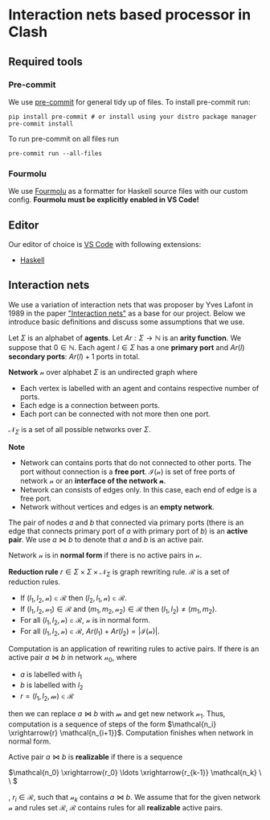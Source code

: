 # Interaction nets based processor in Clash

## Required tools

### Pre-commit

We use [pre-commit](https://pre-commit.com/) for general tidy up of files.
To install pre-commit run:

```shell
pip install pre-commit # or install using your distro package manager
pre-commit install
```

To run pre-commit on all files run

```shell
pre-commit run --all-files
```

### Fourmolu

We use [Fourmolu](https://fourmolu.github.io/) as a formatter for Haskell source files with our custom config.
**Fourmolu must be explicitly enabled in VS Code!**

## Editor

Our editor of choice is [VS Code](https://code.visualstudio.com/) with following extensions:

- [Haskell](https://marketplace.visualstudio.com/items?itemName=haskell.haskell)

## Interaction nets

We use a variation of interaction nets that was proposer by Yves Lafont in 1989 in the paper ["Interaction nets"](https://dl.acm.org/doi/10.1145/96709.96718) as a base for our project.
Below we introduce basic definitions and discuss some assumptions that we use.

Let $\Sigma$ is an alphabet of **agents**.
Let $Ar: \Sigma \to \mathbb{N}$ is an **arity function**.
We suppose that $0 \in \mathbb{N}$.
Each agent $l \in \Sigma$ has a one **primary port** and $Ar(l)$ **secondary ports**: $Ar(l) + 1$ ports in total.

**Network** $\mathcal{n}$ over alphabet $\Sigma$ is an undirected graph where
- Each vertex is labelled with an agent and contains respective number of ports.
- Each edge is a connection between ports.
- Each port can be connected with not more then one port.

$\mathcal{N}_{\Sigma}$ is a set of all possible networks over $\Sigma$.

**Note**
- Network can contains ports that do not connected to other ports. The port without connection is a **free port**. $\mathcal{I}(\mathcal{n})$ is set of free ports of network $\mathcal{n}$ or an **interface of the network $\mathcal{n}$**.
- Network can consists of edges only. In this case, each end of edge is a free port.
- Network without vertices and edges is an **empty network**.

The pair of nodes $a$ and $b$ that connected via primary ports (there is an edge that connects primary port of $a$ with primary port of $b$) is an **active pair**.
We use $a \bowtie b$ to denote that $a$ and $b$ is an active pair.

Network $\mathcal{n}$ is in **normal form** if there is no active pairs in $\mathcal{n}$.

**Reduction rule** $r \in \Sigma \times \Sigma \times \mathcal{N}_{\Sigma}$ is graph rewriting rule.
$\mathcal{R}$ is a set of reduction rules.
- If $(l_1,l_2,\mathcal{n}) \in \mathcal{R}$ then $(l_2, l_1,\mathcal{n}) \in \mathcal{R}$.
- If $(l_1,l_2,\mathcal{n}_1) \in \mathcal{R}$ and $(m_1, m_2,\mathcal{n}_2) \in \mathcal{R}$ then $(l_1,l_2) \neq (m_1,m_2)$.
- For all $(l_1,l_2,\mathcal{n}) \in \mathcal{R}$, $\mathcal{n}$ is in normal form.
- For all $(l_1,l_2,\mathcal{n}) \in \mathcal{R}$, $Ar(l_1) + Ar(l_2) = |\mathcal{I}(\mathcal{n})|$.

Computation is an application of rewriting rules to active pairs.
If there is an active pair $a \bowtie b$ in network $\mathcal{n_0}$, where
- $a$ is labelled with $l_1$
- $b$ is labelled with $l_2$
- $r = (l_1, l_2, \mathcal{m}) \in \mathcal{R}$

then we can replace $a \bowtie b$ with $\mathcal{m}$ and get new network $\mathcal{n_1}$.
Thus, computation is a sequence of steps of the form $\mathcal{n_i} \xrightarrow{r} \mathcal{n_{i+1}}$.
Computation finishes when network in normal form.

Active pair $a \bowtie b$ is **realizable** if there is a sequence

$\mathcal{n_0} \xrightarrow{r_0} \ldots \xrightarrow{r_{k-1}} \mathcal{n_k} \ \ $

, $r_i \in \mathcal{R}$, such that $\mathcal{n}_k$ contains $a \bowtie b$.
We assume that for the given network $\mathcal{n}$ and rules set $\mathcal{R}$, $\mathcal{R}$ contains rules for all **realizable** active pairs.
